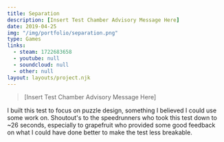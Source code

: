 ```yaml
---
title: Separation
description: [Insert Test Chamber Advisory Message Here]
date: 2019-04-25
img: "/img/portfolio/separation.png"
type: Games
links:
  - steam: 1722683658
  - youtube: null
  - soundcloud: null
  - other: null
layout: layouts/project.njk
---
```


> [Insert Test Chamber Advisory Message Here]

I built this test to focus on puzzle design, something I believed I could use some work on. Shoutout's to the speedrunners who took this test down to ~26 seconds, especially to grapefruit who provided some good feedback on what I could have done better to make the test less breakable.
